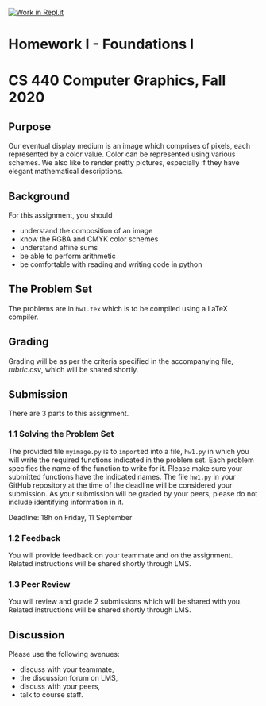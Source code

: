 [![Work in Repl.it](https://classroom.github.com/assets/work-in-replit-14baed9a392b3a25080506f3b7b6d57f295ec2978f6f33ec97e36a161684cbe9.svg)](https://classroom.github.com/online_ide?assignment_repo_id=281378&assignment_repo_type=GroupAssignmentRepo)
# Homework I - Foundations I
# CS 440 Computer Graphics, Fall 2020

## Purpose

Our eventual display medium is an image which comprises of pixels, each represented by a color value. Color can be represented using various schemes. We also like to render pretty pictures, especially if they have elegant mathematical descriptions. 

## Background

For this assignment, you should
- understand the composition of an image
- know the RGBA and CMYK color schemes
- understand affine sums
- be able to perform arithmetic
- be comfortable with reading and writing code in python

## The Problem Set

The problems are in `hw1.tex` which is to be compiled using a LaTeX compiler.

## Grading

Grading will be as per the criteria specified in the accompanying file, _rubric.csv_, which will be shared shortly.

## Submission

There are 3 parts to this assignment.

### 1.1 Solving the Problem Set

The provided file `myimage.py` is to `import`ed into a file, `hw1.py` in which you will write the required functions indicated in the problem set. Each problem specifies the name of the function to write for it. Please make sure your submitted functions have the indicated names. The file `hw1.py` in your GitHub repository at the time of the deadline will be considered your submission. As your submission will be graded by your peers, please do not include identifying information in it.

Deadline: 18h on Friday, 11 September

### 1.2 Feedback

You will provide feedback on your teammate and on the assignment. Related instructions will be shared shortly through LMS. 

### 1.3 Peer Review

You will review and grade 2 submissions which will be shared with you. Related instructions will be shared shortly through LMS.

## Discussion

Please use the following avenues:

- discuss with your teammate,
- the discussion forum on LMS,
- discuss with your peers,
- talk to course staff.
